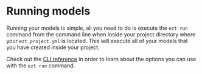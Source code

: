 # Running models

Running your models is simple, all you need to do is execute the `ezt run` command from the command line when inside your project directory where your `ezt_project.yml` is located. This will execute all of your models that you have created inside your project.

Check out the [CLI reference](pages/reference/cli_ref.md) in order to learn about the options you can use with the `ezt run` command.

